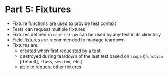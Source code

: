 # Part 5: Fixtures
* Fixture functions are used to provide test context
* Tests can request multiple fixtures
* Fixtures defined in `conftest.py` can be used by any test in its directory
* [Yield fixtures](https://docs.pytest.org/en/7.4.x/how-to/fixtures.html#yield-fixtures-recommended) are recommended to manage teardown
* Fixtures are:
  * created when first requested by a test
  * destroyed during teardown of the last test based on `scope` (`function` [default], `class`, `session`, etc.)
  * able to request other fixtures